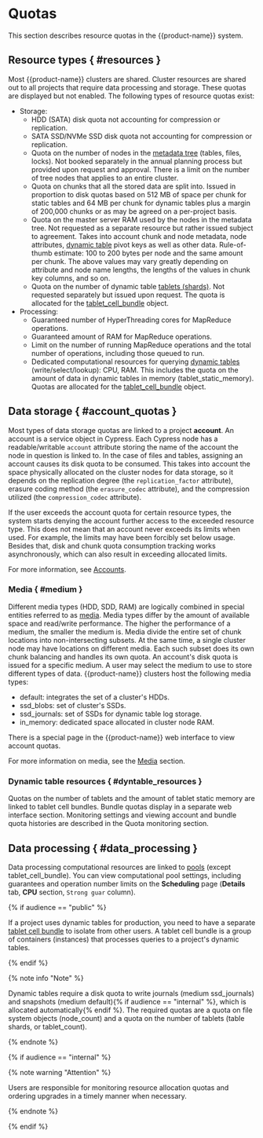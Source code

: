 # Quotas

This section describes resource quotas in the {{product-name}} system.

## Resource types { #resources }

Most {{product-name}} clusters are shared. Cluster resources are shared out to all projects that require data processing and storage. These quotas are displayed but not enabled.
The following types of resource quotas exist:

* Storage:
   * HDD (SATA) disk quota not accounting for compression or replication.
   * SATA SSD/NVMe SSD disk quota not accounting for compression or replication.
   * Quota on the number of nodes in the [metadata tree](../../../user-guide/storage/cypress.md) (tables, files, locks). Not booked separately in the annual planning process but provided upon request and approval. There is a limit on the number of tree nodes that applies to an entire cluster.
   * Quota on chunks that all the stored data are split into. Issued in proportion to disk quotas based on 512 MB of space per chunk for static tables and 64 MB per chunk for dynamic tables plus a margin of 200,000 chunks or as may be agreed on a per-project basis.
   * Quota on the master server RAM used by the nodes in the metadata tree. Not requested as a separate resource but rather issued subject to agreement. Takes into account chunk and node metadata, node attributes, [dynamic table](../../../user-guide/dynamic-tables/overview.md) pivot keys as well as other data. Rule-of-thumb estimate: 100 to 200 bytes per node and the same amount per chunk. The above values may vary greatly depending on attribute and node name lengths, the lengths of the values in chunk key columns, and so on.
   * Quota on the number of dynamic table [tablets (shards)](../../../user-guide/dynamic-tables/overview.md#tablets). Not requested separately but issued upon request. The quota is allocated for the [tablet_cell_bundle](../../../user-guide/dynamic-tables/concepts.md#tablet_cell_bundles) object.
* Processing:
   * Guaranteed number of HyperThreading cores for MapReduce operations.
   * Guaranteed amount of RAM for MapReduce operations.
   * Limit on the number of running MapReduce operations and the total number of operations, including those queued to run.
   * Dedicated computational resources for querying [dynamic tables](../../../user-guide/dynamic-tables/overview.md) (write/select/lookup): CPU, RAM. This includes the quota on the amount of data in dynamic tables in memory (tablet_static_memory). Quotas are allocated for the [tablet_cell_bundle](../../../user-guide/dynamic-tables/concepts.md#tablet_cell_bundles) object.

## Data storage { #account_quotas }

Most types of data storage quotas are linked to a project **account**. An account is a service object in Cypress. Each Cypress node has a readable/writable `account` attribute storing the name of the account the node in question is linked to. In the case of files and tables, assigning an account causes its disk quota to be consumed. This takes into account the space physically allocated on the cluster nodes for data storage, so it depends on the replication degree (the `replication_factor` attribute), erasure coding method (the `erasure_codec` attribute), and the compression utilized (the `compression_codec` attribute).

If the user exceeds the account quota for certain resource types, the system starts denying the account further access to the exceeded resource type. This does not mean that an account never exceeds its limits when used. For example, the limits may have been forcibly set below usage. Besides that, disk and chunk quota consumption tracking works asynchronously, which can also result in exceeding allocated limits.

For more information, see [Accounts](../../../user-guide/storage/accounts.md).

### Media { #medium }

Different media types (HDD, SDD, RAM) are logically combined in special entities referred to as [media](../../../user-guide/storage/media.md). Media types differ by the amount of available space and read/write performance. The higher the performance of a medium, the smaller the medium is. Media divide the entire set of chunk locations into non-intersecting subsets. At the same time, a single cluster node may have locations on different media. Each such subset does its own chunk balancing and handles its own quota. An account's disk quota is issued for a specific medium. A user may select the medium to use to store different types of data. {{product-name}} clusters host the following media types:

- default: integrates the set of a cluster's HDDs.
- ssd_blobs: set of cluster's SSDs.
- ssd_journals: set of SSDs for dynamic table log storage.
- in_memory: dedicated space allocated in cluster node RAM.

There is a special page in the {{product-name}} web interface to view account quotas.

For more information on media, see the [Media](../../../user-guide/storage/media.md) section.

### Dynamic table resources { #dyntable_resources }

Quotas on the number of tablets and the amount of tablet static memory are linked to tablet cell bundles. Bundle quotas display in a separate web interface section. Monitoring settings and viewing account and bundle quota histories are described in the Quota monitoring section.

## Data processing { #data_processing }

Data processing computational resources are linked to [pools](../../../user-guide/data-processing/scheduler/scheduler-and-pools.md) (except tablet_cell_bundle).
You can view computational pool settings, including guarantees and operation number limits on the **Scheduling** page (**Details** tab, **CPU** section, `Strong guar` column).

{% if audience == "public" %}

If a project uses dynamic tables for production, you need to have a separate [tablet cell bundle](../../../user-guide/dynamic-tables/concepts.md#tablet_cell_bundles) to isolate from other users. A tablet cell bundle is a group of containers (instances) that processes queries to a project's dynamic tables.

{% endif %}

{% note info "Note" %}

Dynamic tables require a disk quota to write journals (medium ssd_journals) and snapshots (medium default){% if audience == "internal" %}, which is allocated automatically{% endif %}. The required quotas are a quota on file system objects (node_count) and a quota on the number of tablets (table shards, or tablet_count).

{% endnote %}

{% if audience == "internal" %}

{% note warning "Attention" %}

Users are responsible for monitoring resource allocation quotas and ordering upgrades in a timely manner when necessary.

{% endnote %}

{% endif %}
